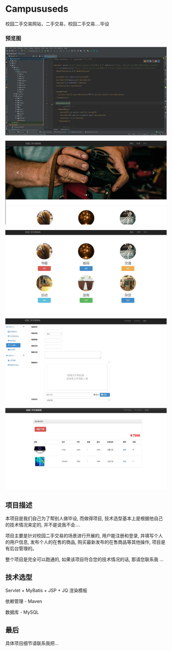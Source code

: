 # Campususeds
校园二手交易网站，二手交易，校园二手交易....毕设

### 预览图

![image](https://github.com/zhou0218/Campususeds/blob/master/01.JPG?raw=true)

![image](https://github.com/zhou0218/Campususeds/blob/master/2.JPG?raw=true)

![image](https://github.com/zhou0218/Campususeds/blob/master/3.JPG?raw=true)

![image](https://github.com/zhou0218/Campususeds/blob/master/4.JPG?raw=true)

![image](https://github.com/zhou0218/Campususeds/blob/master/5.JPG?raw=true)


## 项目描述

本项目是我们自己为了帮别人做毕设, 而做得项目, 技术选型基本上是根据他自己的技术情况来定的, 并不是说我不会....

项目主要是针对校园二手交易的场景进行开展的, 用户能注册和登录, 并填写个人的用户信息, 发布个人的在售的商品,  购买最新发布的在售商品等其他操作, 项目是有后台管理的。

整个项目是完全可以跑通的, 如果该项目符合您的技术情况的话, 那请您联系我 ...

## 技术选型

Servlet + MyBatis + JSP + JQ 渲染模板

依赖管理 - Maven

数据库 - MySQL


## 最后

具体项目细节请联系我把...



